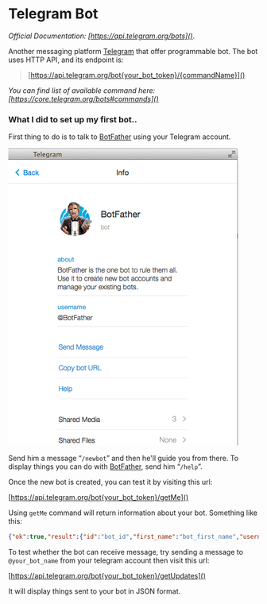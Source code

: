 # Telegram Bot

*Official Documentation: [https://api.telegram.org/bots]()*.

Another messaging platform [Telegram](https://telegram.org) that offer programmable bot. The bot uses HTTP API, and its endpoint is:

>[https://api.telegram.org/bot{your_bot_token}/{commandName}]()

*You can find list of available command here: [https://core.telegram.org/bots#commands]()*

### What I did to set up my first bot..
First thing to do is to talk to [BotFather](https://telegram.me/botfather) using your Telegram account.

![BotFather](../images/botfather.png)

Send him a message “`/newbot`” and then he'll guide you from there. To display things you can do with [BotFather](https://telegram.me/botfather), send him “`/help`”.

Once the new bot is created, you can test it by visiting this url:

[https://api.telegram.org/bot{your_bot_token}/getMe]()

Using `getMe` command will return information about your bot. Something like this:

```json
{"ok":true,"result":{"id":"bot_id","first_name":"bot_first_name","username":"bot_username"}}
```

To test whether the bot can receive message, try sending a message to `@your_bot_name` from your telegram account then visit this url:

[https://api.telegram.org/bot{your_bot_token}/getUpdates]()

It will display things sent to your bot in JSON format.